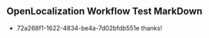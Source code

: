 ## OpenLocalization Workflow Test MarkDown
* 72a268f1-1622-4834-be4a-7d02bfdb551e thanks!

<!--HONumber=Jul16_HO2-->



